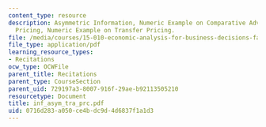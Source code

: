 ```yaml
---
content_type: resource
description: Asymmetric Information, Numeric Example on Comparative Advantage, Transfer
  Pricing, Numeric Example on Transfer Pricing.
file: /media/courses/15-010-economic-analysis-for-business-decisions-fall-2004/0716d283a050ce4bdc9d4d6837f1a1d3_inf_asym_tra_prc.pdf
file_type: application/pdf
learning_resource_types:
- Recitations
ocw_type: OCWFile
parent_title: Recitations
parent_type: CourseSection
parent_uid: 729197a3-8007-916f-29ae-b92113505210
resourcetype: Document
title: inf_asym_tra_prc.pdf
uid: 0716d283-a050-ce4b-dc9d-4d6837f1a1d3
---
```

